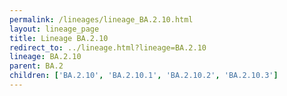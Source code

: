 ```yaml
---
permalink: /lineages/lineage_BA.2.10.html
layout: lineage_page
title: Lineage BA.2.10
redirect_to: ../lineage.html?lineage=BA.2.10
lineage: BA.2.10
parent: BA.2
children: ['BA.2.10', 'BA.2.10.1', 'BA.2.10.2', 'BA.2.10.3']
---
```

